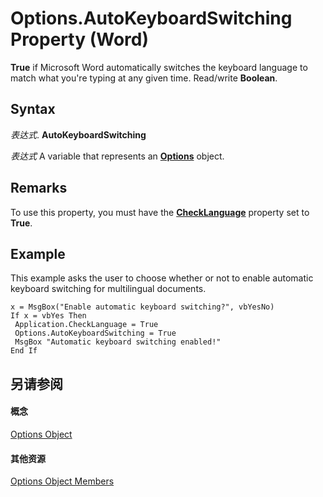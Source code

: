 
# Options.AutoKeyboardSwitching Property (Word)

 **True** if Microsoft Word automatically switches the keyboard language to match what you're typing at any given time. Read/write **Boolean**.


## Syntax

 _表达式_. **AutoKeyboardSwitching**

 _表达式_ A variable that represents an **[Options](873b7b99-3fe1-fd89-9ece-a9355cb827dc.md)** object.


## Remarks

To use this property, you must have the  **[CheckLanguage](25c2a119-2cae-48e4-1d54-cafc763b90fa.md)** property set to **True**.


## Example

This example asks the user to choose whether or not to enable automatic keyboard switching for multilingual documents.


```
x = MsgBox("Enable automatic keyboard switching?", vbYesNo) 
If x = vbYes Then 
 Application.CheckLanguage = True 
 Options.AutoKeyboardSwitching = True 
 MsgBox "Automatic keyboard switching enabled!" 
End If
```


## 另请参阅


#### 概念


[Options Object](873b7b99-3fe1-fd89-9ece-a9355cb827dc.md)
#### 其他资源


[Options Object Members](http://msdn.microsoft.com/library/76cd9dfe-6bbb-4c3d-0bfc-79a62bedd15e%28Office.15%29.aspx)
